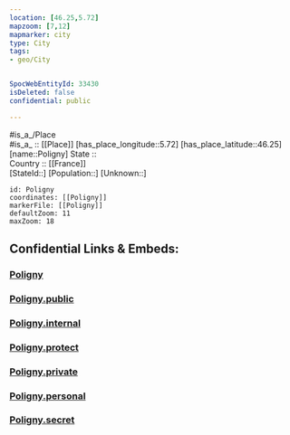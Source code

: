 ```yaml
---
location: [46.25,5.72] 
mapzoom: [7,12] 
mapmarker: city 
type: City
tags:
- geo/City


SpocWebEntityId: 33430
isDeleted: false
confidential: public

---
```

#is_a_/Place  
#is_a_ :: [[Place]] 
[has_place_longitude::5.72] 
[has_place_latitude::46.25] 
[name::Poligny] 
State ::  
Country :: [[France]]  
[StateId::] 
[Population::] 
[Unknown::] 


```leaflet
id: Poligny
coordinates: [[Poligny]] 
markerFile: [[Poligny]] 
defaultZoom: 11 
maxZoom: 18
```


## Confidential Links & Embeds: 

### [Poligny](/_Standards/Earth/Continent/Europe/Europe~West/France/regions~France/Auvergne-Rhône-Alpes/departments~Auvergne-Rhône-Alpes/Ain/communes~Ain/Nantua/cities~Nantua/Poligny.md) 

### [Poligny.public](/_public/Earth/Continent/Europe/Europe~West/France/regions~France/Auvergne-Rhône-Alpes/departments~Auvergne-Rhône-Alpes/Ain/communes~Ain/Nantua/cities~Nantua/Poligny.public.md) 

### [Poligny.internal](/_internal/Earth/Continent/Europe/Europe~West/France/regions~France/Auvergne-Rhône-Alpes/departments~Auvergne-Rhône-Alpes/Ain/communes~Ain/Nantua/cities~Nantua/Poligny.internal.md) 

### [Poligny.protect](/_protect/Earth/Continent/Europe/Europe~West/France/regions~France/Auvergne-Rhône-Alpes/departments~Auvergne-Rhône-Alpes/Ain/communes~Ain/Nantua/cities~Nantua/Poligny.protect.md) 

### [Poligny.private](/_private/Earth/Continent/Europe/Europe~West/France/regions~France/Auvergne-Rhône-Alpes/departments~Auvergne-Rhône-Alpes/Ain/communes~Ain/Nantua/cities~Nantua/Poligny.private.md) 

### [Poligny.personal](/_personal/Earth/Continent/Europe/Europe~West/France/regions~France/Auvergne-Rhône-Alpes/departments~Auvergne-Rhône-Alpes/Ain/communes~Ain/Nantua/cities~Nantua/Poligny.personal.md) 

### [Poligny.secret](/_secret/Earth/Continent/Europe/Europe~West/France/regions~France/Auvergne-Rhône-Alpes/departments~Auvergne-Rhône-Alpes/Ain/communes~Ain/Nantua/cities~Nantua/Poligny.secret.md)

